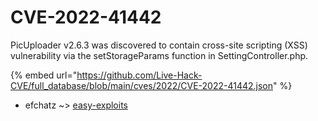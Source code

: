 # CVE-2022-41442

PicUploader v2.6.3 was discovered to contain cross-site scripting (XSS) vulnerability via the setStorageParams function in SettingController.php.

{% embed url="https://github.com/Live-Hack-CVE/full_database/blob/main/cves/2022/CVE-2022-41442.json" %}


* efchatz ~> [easy-exploits](https://zeste.alice-snow.ru/2022/database/cve-2022-41442/easy-exploits-efchatz)